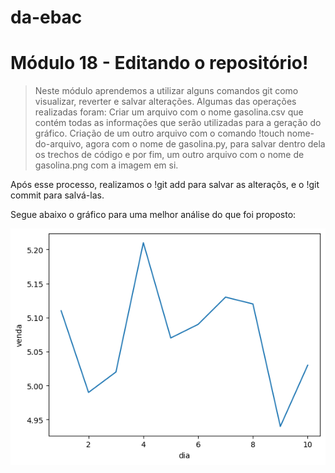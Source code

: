 # da-ebac

# Módulo 18 - Editando o repositório!

> Neste módulo aprendemos a utilizar alguns comandos git como visualizar, reverter e salvar alterações. Algumas das operações realizadas foram:
Criar um arquivo com o nome gasolina.csv que contém todas as informações que serão utilizadas para a geração do gráfico. Criação de um outro arquivo com o comando !touch nome-do-arquivo, agora com o nome de gasolina.py, para salvar dentro dela os trechos de código e por fim, um outro arquivo com o nome de gasolina.png com a imagem em si.

Após esse processo, realizamos o !git add para salvar as alteraçõs, e o !git commit para salvá-las.

Segue abaixo o gráfico para uma melhor análise do que foi proposto:

<img src="gasolina.png">

